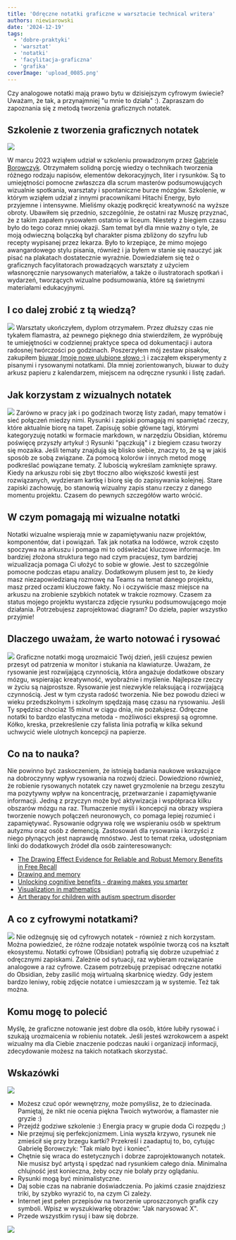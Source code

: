 ```yaml
---
title: 'Odręczne notatki graficzne w warsztacie technical writera'
authors: niewiarowski
date: '2024-12-19'
tags:
  - 'dobre-praktyki'
  - 'warsztat'
  - 'notatki'
  - 'facylitacja-graficzna'
  - 'grafika'
coverImage: 'upload_0085.png'
---
```


Czy analogowe notatki mają prawo bytu w dzisiejszym cyfrowym świecie? Uważam, że
tak, a przynajmniej "u mnie to działa" :). Zapraszam do zapoznania się z metodą
tworzenia graficznych notatek.

<!--truncate-->

## Szkolenie z tworzenia graficznych notatek

![](images/upload_0086.png)

W marcu 2023 wziąłem udział w szkoleniu prowadzonym przez
[Gabrielę Borowczyk](https://www.linkedin.com/in/gabriela-borowczyk-%E2%9C%8F-55558126/).
Otrzymałem solidną porcję wiedzy o technikach tworzenia różnego rodzaju napisów,
elementów dekoracyjnych, liter i rysunków. Są to umiejętności pomocne zwłaszcza
dla scrum masterów podsumowujących wizualnie spotkania, warsztaty i spontaniczne
burze mózgów. Szkolenie, w którym wziąłem udział z innymi pracownikami Hitachi
Energy, było przyjemne i intensywne. Mieliśmy okazję podkręcić
kreatywność na wyższe obroty. Ubawiłem się przednio, szczególnie, że ostatni raz
Muszę przyznać, że z takim zapałem rysowałem ostatnio w liceum. Niestety z biegiem czasu było do tego coraz mniej okazji.
Sam temat był dla mnie ważny o tyle, że moją odwieczną bolączką był charakter
pisma zbliżony do szyfru lub recepty wypisanej przez lekarza. Było to krzepiące,
że mimo mojego awangardowego stylu pisania, również i ja byłem w stanie się
nauczyć jak pisać na plakatach dostatecznie wyraźnie. Dowiedziałem się też o
graficznych facylitatorach prowadzących warsztaty z użyciem własnoręcznie
narysowanych materiałów, a także o ilustratorach spotkań i wydarzeń, tworzących
wizualne podsumowania, które są świetnymi materiałami edukacyjnymi.

## I co dalej zrobić z tą wiedzą?

![](images/upload_0087.png) Warsztaty ukończyłem, dyplom otrzymałem. Przez
dłuższy czas nie tykałem flamastra, aż pewnego pięknego dnia stwierdziłem, że
wypróbuję te umiejętności w codziennej praktyce speca od dokumentacji i autora
radosnej twórczości po godzinach. Poszerzyłem mój zestaw pisaków, zakupiłem
[biuwar (moje nowe ulubione słowo ;)](https://sjp.pwn.pl/slowniki/biuwar.html) i
zacząłem eksperymenty z pisanymi i rysowanymi notatkami. Dla mniej
zorientowanych, biuwar to duży arkusz papieru z kalendarzem, miejscem na
odręczne rysunki i listę zadań.

## Jak korzystam z wizualnych notatek

![](images/upload_0088.png) Zarówno w pracy jak i po godzinach tworzę listy
zadań, mapy tematów i sieć połączeń miedzy nimi. Rysunki i zapiski pomagają mi
spamiętać rzeczy, które aktualnie biorę na tapet. Zapisuję sobie główne tagi,
którymi kategoryzuję notatki w formacie markdown, w narzędziu Obsidian, któremu poświęcę
przyszły artykuł :) Rysunki "pączkują" i z biegiem czasu tworzy się mozaika.
Jeśli tematy znajdują się blisko siebie, znaczy to, że są w jakiś sposób ze sobą
związane. Za pomocą kolorów i innych metod mogę podkreślać powiązane tematy. Z
lubością wykreślam zamknięte sprawy. Kiedy na arkuszu robi się zbyt tłoczno albo
większość kwestii jest rozwiązanych, wydzieram kartkę i biorę się do zapisywania
kolejnej. Stare zapiski zachowuję, bo stanowią wizualny zapis stanu rzeczy z
danego momentu projektu. Czasem do pewnych szczegółów warto wrócić.

## W czym pomagają mi wizualne notatki

Notatki wizualne wspierają mnie w zapamiętywaniu nazw projektów, komponentów,
dat i powiązań. Tak jak notatka na lodówce, wzrok często spoczywa na arkuszu i
pomaga mi to odświeżać kluczowe informacje. Im bardziej złożona struktura tego
nad czym pracujesz, tym bardziej wizualizacja pomaga Ci ułożyć to sobie w
głowie. Jest to szczególnie pomocne podczas etapu analizy. Dodatkowym plusem
jest to, że kiedy masz niezapowiedzianą rozmowę na Teams na temat danego
projektu, masz przed oczami kluczowe fakty. No i oczywiście masz miejsce na
arkuszu na zrobienie szybkich notatek w trakcie rozmowy. Czasem za status mojego
projektu wystarcza zdjęcie rysunku podsumowującego moje działania. Potrzebujesz
zaprojektować diagram? Do dzieła, papier wszystko przyjmie!

## Dlaczego uważam, że warto notować i rysować

![](images/upload_0089.png) Graficzne notatki mogą urozmaicić Twój dzień, jeśli
czujesz pewien przesyt od patrzenia w monitor i stukania na klawiaturze. Uważam,
że rysowanie jest rozwijającą czynnością, która angażuje dodatkowe obszary
mózgu, wspierając kreatywność, wyobraźnie i myślenie. Najlepsze rzeczy w życiu
są najprostsze. Rysowanie jest niezwykle relaksującą i rozwijającą czynnością.
Jest w tym czysta radość tworzenia. Nie bez powodu dzieci w wieku
przedszkolnym i szkolnym spędzają masę czasu na rysowaniu. Jeśli Ty spędzisz
chociaż 15 minut w ciągu dnia, nie pożałujesz. Odręczne notatki to bardzo
elastyczna metoda - możliwości ekspresji są ogromne. Kółko, kreska,
przekreślenie czy falista linia potrafią w kilka sekund uchwycić wiele ulotnych
koncepcji na papierze.

## Co na to nauka?

Nie powinno być zaskoczeniem, że istnieją badania naukowe wskazujące na
dobroczynny wpływ rysowania na rozwój dzieci. Dowiedziono również, że robienie
rysowanych notatek czy nawet gryzmolenie na brzegu zeszytu ma pozytywny wpływ na
koncentrację, przetwarzanie i zapamiętywanie informacji. Jedną z przyczyn może
być aktywizacja i współpraca kilku obszarów mózgu na raz. Tłumaczenie myśli i
koncepcji na obrazy wspiera tworzenie nowych połączeń neuronowych, co pomaga
lepiej rozumieć i zapamiętywać. Rysowanie odgrywa rolę we wspieraniu osób w
spektrum autyzmu oraz osób z demencją. Zastosowań dla rysowania i korzyści z
niego płynących jest naprawdę mnóstwo. Jest to temat rzeka, udostępniam linki do
dodatkowych źródeł dla osób zainteresowanych:

- [The Drawing Effect Evidence for Reliable and Robust Memory Benefits in Free Recall](https://www.researchgate.net/publication/282658904_The_Drawing_Effect_Evidence_for_Reliable_and_Robust_Memory_Benefits_in_Free_Recall)
- [Drawing and memory](https://www.edutopia.org/article/science-drawing-and-memory)
- [Unlocking cognitive benefits - drawing makes you smarter](https://drawdrawing.com/unlocking-cognitive-benefits-does-drawing-make-you-smarter/)
- [Visualization in mathematics](https://www.edutopia.org/article/power-visualization-math)
- [Art therapy for children with autism spectrum disorder](https://www.neurologia.com.pl/artykul.php?a=1251)

## A co z cyfrowymi notatkami?

![](images/upload_0090.png) Nie odżegnuję się od cyfrowych notatek - również z
nich korzystam. Można powiedzieć, że różne rodzaje notatek wspólnie tworzą coś
na kształt ekosystemu. Notatki cyfrowe (Obsidian) potrafią się dobrze
uzupełniać z odręcznymi zapiskami. Zależnie od sytuacji, raz wybieram
rozwiązanie analogowe a raz cyfrowe. Czasem potrzebuję przepisać odręczne
notatki do Obsidian, żeby zasilić moją wirtualną skarbnicę wiedzy. Gdy jestem
bardzo leniwy, robię zdjęcie notatce i umieszczam ją w systemie. Też tak można.

## Komu mogę to polecić

Myślę, że graficzne notowanie jest dobre dla osób, które lubiły rysować i
szukają urozmaicenia w robieniu notatek. Jeśli jesteś wzrokowcem a aspekt
wizualny ma dla Ciebie znaczenie podczas nauki i organizacji informacji,
zdecydowanie możesz na takich notatkach skorzystać.

## Wskazówki

![](images/upload_0091.png)

- Możesz czuć opór wewnętrzny, może pomyślisz, że to dziecinada. Pamiętaj, że
  nikt nie ocenia piękna Twoich wytworów, a flamaster nie gryzie :)
- Przejdź godziwe szkolenie :) Energia pracy w grupie doda Ci rozpędu ;)
- Nie przejmuj się perfekcjonizmem. Linia wyszła krzywo, rysunek nie zmieścił
  się przy brzegu kartki? Przekreśl i zaadaptuj to, bo, cytując Gabrielę
  Borowczyk: "Tak miało być i koniec".
- Chętnie się wraca do estetycznych i dobrze zaprojektowanych notatek. Nie
  musisz być artystą i spędzać nad rysunkiem całego dnia. Minimalna chlujność
  jest konieczna, żeby oczy nie bolały przy oglądaniu.
- Rysunki mogą być minimalistyczne.
- Daj sobie czas na nabranie doświadczenia. Po jakimś czasie znajdziesz triki,
  by szybko wyrazić to, na czym Ci zależy.
- Internet jest pełen przepisów na tworzenie uproszczonych grafik czy symboli.
  Wpisz w wyszukiwarkę obrazów: "Jak narysować X".
- Przede wszystkim rysuj i baw się dobrze.

![](images/podziekowanie.png)
